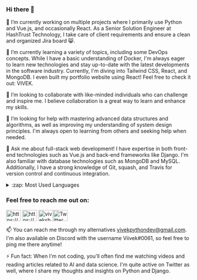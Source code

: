 ### Hi there 👋

🔭 I’m currently working on multiple projects where I primarily use Python and Vue.js, and occasionally React. As a Senior Solution Engineer at HashTrust Technology, I take care of client requirements and ensure a clean and organized Jira board 😸.

🌱 I’m currently learning a variety of topics, including some DevOps concepts. While I have a basic understanding of Docker, I'm always eager to learn new technologies and stay up-to-date with the latest developments in the software industry. Currently, I'm diving into Tailwind CSS, React, and MongoDB. I even built my portfolio website using React! Feel free to check it out: VIVEK.

👯 I’m looking to collaborate with like-minded individuals who can challenge and inspire me. I believe collaboration is a great way to learn and enhance my skills.

🤔 I’m looking for help with mastering advanced data structures and algorithms, as well as improving my understanding of system design principles. I'm always open to learning from others and seeking help when needed.

💬 Ask me about full-stack web development! I have expertise in both front-end technologies such as Vue.js and back-end frameworks like Django. I'm also familiar with database technologies such as MongoDB and MySQL. Additionally, I have a strong knowledge of Git, squash, and Travis for version control and continuous integration.
<details>
  <summary>:zap: Most Used Languages</summary>

<img align="left" alt="Nikhil,s GitHub Top Languages" src="https://github-readme-stats.vercel.app/api/top-langs/?username=VISHU1999&layout=donut" />

</details>

<h3 align="left">Feel free to reach me out on:</h3>
<p align="left">
<a href="https://www.linkedin.com/in/vivek-sharma-726190148/" target="blank"><img align="center" src="https://cdn.jsdelivr.net/npm/simple-icons@3.0.1/icons/linkedin.svg" alt="https://www.linkedin.com/in/vivek-sharma-726190148/" height="30" width="40" /></a>
<a href="https://www.instagram.com/vivek71017/" target="blank"><img align="center" src="https://cdn.jsdelivr.net/npm/simple-icons@3.0.1/icons/instagram.svg" alt="https://www.instagram.com/vivek71017/" height="30" width="40" /></a>
<a href="https://twitter.com/Vivek71017?t=-2w_zlwDx9QYu1pHYDFjfQ&s=08" target="blank"><img align="center" src="https://cdn.jsdelivr.net/npm/simple-icons@3.0.1/icons/gmail.svg" alt="viveksharma4318@gmail.com" height="30" width="40" /></a><a href="mailto:viveksharma4318@gmail.com" target="blank"><img align="center" src="https://cdn.jsdelivr.net/npm/simple-icons@3.0.1/icons/twitter.svg" alt="Twitter" height="30" width="40" /></a>
</p>

📫 You can reach me through my alternatives vivekpythondev@gmail.com. I'm also available on Discord with the username Viivek#0061, so feel free to ping me there anytime!

⚡ Fun fact: When I'm not coding, you'll often find me watching videos and reading articles related to AI and data science. I'm quite active on Twitter as well, where I share my thoughts and insights on Python and Django.
